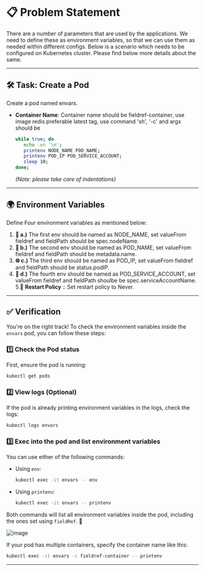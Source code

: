

# 📋 **Problem Statement**

There are a number of parameters that are used by the applications. We need to define these as environment variables, so that we can use them as needed within different configs. Below is a scenario which needs to be configured on Kubernetes cluster. Please find below more details about the same.

---

## 🛠️ **Task: Create a Pod**

Create a pod named envars.  
- **Container Name**: Container name should be fieldref-container, use image redis preferable latest tag, use command 'sh', '-c' and args should be  
   ```bash
  while true; do
      echo -en '\n';
      printenv NODE_NAME POD_NAME;
      printenv POD_IP POD_SERVICE_ACCOUNT;
      sleep 10;
  done;
  ```  
  *(Note: please take care of indentations)*

---

## 🌍 **Environment Variables**

Define Four environment variables as mentioned below:  
1. **🔧 a.)** The first env should be named as NODE_NAME, set valueFrom fieldref and fieldPath should be spec.nodeName.  
2. **📛 b.)** The second env should be named as POD_NAME, set valueFrom fieldref and fieldPath should be metadata.name.  
3. **🌐 c.)** The third env should be named as POD_IP, set valueFrom fieldref and fieldPath should be status.podIP.  
4. **🔑 d.)** The fourth env should be named as POD_SERVICE_ACCOUNT, set valueFrom fieldref and fieldPath shoulbe be spec.serviceAccountName.
5.🔄 **Restart Policy** :: Set restart policy to Never.

---

## ✅ **Verification**

You're on the right track! To check the environment variables inside the `envars` pod, you can follow these steps:

### 1️⃣ Check the Pod status  
First, ensure the pod is running:  
```sh
kubectl get pods
```

### 2️⃣ View logs (Optional)  
If the pod is already printing environment variables in the logs, check the logs:  
```sh
kubectl logs envars
```

### 3️⃣ Exec into the pod and list environment variables  
You can use either of the following commands:

- Using `env`:
  ```sh
  kubectl exec -it envars -- env
  ```

- Using `printenv`:
  ```sh
  kubectl exec -it envars -- printenv
  ```

Both commands will list all environment variables inside the pod, including the ones set using `fieldRef`. 🚀

![image](https://github.com/user-attachments/assets/6a640302-0dcd-42e3-a973-8f6bd76e0fcb)

If your pod has multiple containers, specify the container name like this:  
```sh
kubectl exec -it envars -c fieldref-container -- printenv
```

---

